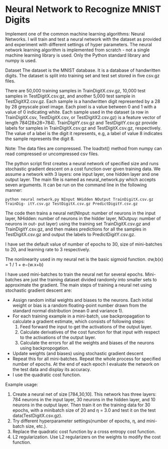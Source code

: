 # Neural Network to Recognize MNIST Digits

Implement one of the common machine learning algorithms: Neural Networks. I will train and test a neural network with the dataset as provided and experiment with different settings of hyper parameters. The neural network learning algorithm is implemented from scratch - not a single machine learning library is used. Only the Python standard library and numpy is used.


Dataset
The dataset is the MNIST database. It is a database of handwritten digits. The dataset is split into training set and test set stored in five csv.gz files.

There are 50,000 training samples in TrainDigitX.csv.gz, 10,000 test samples in TestDigitX.csv.gz, and another 5,000 test sample in TestDigitX2.csv.gz. Each sample is a handwritten digit represented by a 28 by 28 greyscale pixel image. Each pixel is a value between 0 and 1 with a value of 0 indicating white. Each sample used in the dataset (a row in TrainDigitX.csv, TestDigitX.csv, or TestDigitX2.csv.gz) is a feature vector of length 784(28x28=784). TrainDIgitY.csv.gz and TestDigitY.csv.gz provide labels for samples in TrainDigitX.csv.gz and TestDigitX.csv.gz, respectively. The value of a label is the digit it represents, e.g, a label of value 8 indicates the sample represents the digit 8.

Note: The data files are compressed. The loadtxt() method from numpy can read compressed or uncompressed csv files.

The python script first creates a neural network of specified size and runs stochastic gradient descent on a cost function over given training data. We assume a network with 3 layers: one input layer, one hidden layer and one output layer. The main file is named as neural_network.py which accepts seven arguments. It can be run on the command line in the following manner:

`python neural network.py NInput NHidden NOutput TrainDigitX.csv.gz TrainDig- itY.csv.gz TestDigitX.csv.gz PredictDigitY.csv.gz`

The code then trains a neural net(NInput: number of neurons in the input layer, NHidden: number of neurons in the hidder layer, NOutpuy: number of neurons in out- put layer) using the training set TrainDigitX.csv.gz and TrainDigitY.csv.gz, and then makes predictions for all the samples in TestDigitX.csv.gz and output the labels to PredictDigitY.csv.gz.

I have set the default value of number of epochs to 30, size of mini-batches to 20, and learning rate to 3 respectively.

The nonlinearity used in my neural net is the basic sigmoid function. σw,b(x) = 1 / 1 + e−(w.x+b)

I have used mini-batches to train the neural net for several epochs. Mini-batches are just the training dataset divided randomly into smaller sets to approximate the gradient. The main steps of training a neural net using stochastic gradient descent are:
- Assign random initial weights and biases to the neurons. Each initial weight or bias is a random floating-point number drawn from the standard normal distribution (mean 0 and variance 1).
- For each training example in a mini-batch, use backpropagation to calculate a gradient estimate, which consists of following steps:
  1. Feed forward the input to get the activations of the output layer.
  2. Calculate derivatives of the cost function for that input with respect to the activations of the output layer.
  3. Calculate the errors for all the weights and biases of the neurons using backpropogation.
- Update weights (and biases) using stochastic gradient descent
- Repeat this for all mini-batches. Repeat the whole process for specified number of epochs. At the end of each epoch I evaluate the network on the test data and display its accuracy.
- I use the quadratic cost function.

Example usage:
1. Create a neural net of size [784,30,10]. This network has three layers: 784 neurons in the input layer, 30 neurons in the hidden layer, and 10 neurons in the output layer. Then train it on the training data for 30 epochs, with a minibatch size of 20 and η = 3.0 and test it on the test data(TestDigitX.csv.gz).
2. Try different hyperparameter settings(number of epochs, η, and mini-batch size, etc.).
3. Replace the quadratic cost function by a cross entropy cost function.
4. L2 regularization. Use L2 regularizers on the weights to modify the cost function.
